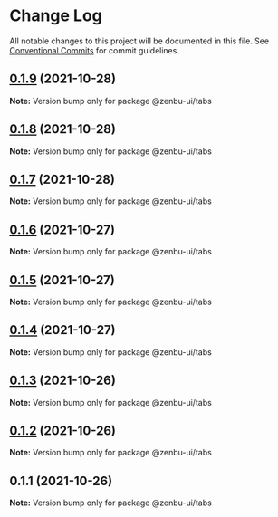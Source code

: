 # Change Log

All notable changes to this project will be documented in this file.
See [Conventional Commits](https://conventionalcommits.org) for commit guidelines.

## [0.1.9](https://github.com/KodepandaID/zenbu-ui/compare/@zenbu-ui/tabs@0.1.8...@zenbu-ui/tabs@0.1.9) (2021-10-28)

**Note:** Version bump only for package @zenbu-ui/tabs





## [0.1.8](https://github.com/KodepandaID/zenbu-ui/compare/@zenbu-ui/tabs@0.1.7...@zenbu-ui/tabs@0.1.8) (2021-10-28)

**Note:** Version bump only for package @zenbu-ui/tabs





## [0.1.7](https://github.com/KodepandaID/zenbu-ui/compare/@zenbu-ui/tabs@0.1.6...@zenbu-ui/tabs@0.1.7) (2021-10-28)

**Note:** Version bump only for package @zenbu-ui/tabs





## [0.1.6](https://github.com/KodepandaID/zenbu-ui/compare/@zenbu-ui/tabs@0.1.5...@zenbu-ui/tabs@0.1.6) (2021-10-27)

**Note:** Version bump only for package @zenbu-ui/tabs





## [0.1.5](https://github.com/KodepandaID/zenbu-ui/compare/@zenbu-ui/tabs@0.1.4...@zenbu-ui/tabs@0.1.5) (2021-10-27)

**Note:** Version bump only for package @zenbu-ui/tabs





## [0.1.4](https://github.com/KodepandaID/zenbu-ui/compare/@zenbu-ui/tabs@0.1.3...@zenbu-ui/tabs@0.1.4) (2021-10-27)

**Note:** Version bump only for package @zenbu-ui/tabs





## [0.1.3](https://github.com/KodepandaID/zenbu-ui/compare/@zenbu-ui/tabs@0.1.2...@zenbu-ui/tabs@0.1.3) (2021-10-26)

**Note:** Version bump only for package @zenbu-ui/tabs





## [0.1.2](https://github.com/KodepandaID/zenbu-ui/compare/@zenbu-ui/tabs@0.1.1...@zenbu-ui/tabs@0.1.2) (2021-10-26)

**Note:** Version bump only for package @zenbu-ui/tabs





## 0.1.1 (2021-10-26)

**Note:** Version bump only for package @zenbu-ui/tabs
